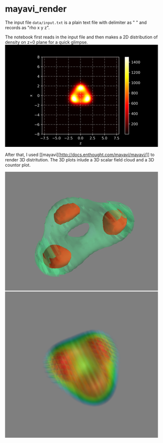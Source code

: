 # mayavi_render
The input file ```data/input.txt``` is a plain text file with delimiter as " " and records as "rho x y z".

The notebook first reads in the input file and then makes a 2D distribution of density on z=0 plane for a quick glimpse.
![2D_centerslice](plot/2D_centerslice.png)

After that, I used [[mayavi][http://docs.enthought.com/mayavi/mayavi/]] to render 3D distritution. The 3D plots inlude a 3D scalar field cloud and a 3D countor plot.

![3D_countour](plot/3D_countor.png)
![3D_scalarfield](plot/3D_scalarfield.png)
